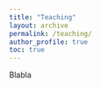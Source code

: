 ```yaml
---
title: "Teaching"
layout: archive
permalink: /teaching/
author_profile: true
toc: true
---
```


Blabla